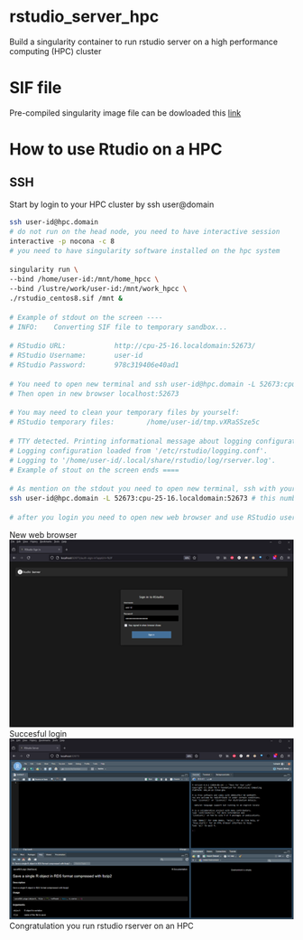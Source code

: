 # rstudio_server_hpc
Build a singularity container to run rstudio server on a high performance computing (HPC) cluster

# SIF file
Pre-compiled singularity image file can be dowloaded this [link](https://drive.google.com/file/d/15rOVh1zCuR8RmM1Rra1BLvKdqK6Civ2S/view?usp=sharing)

# How to use Rtudio on a HPC
## SSH
Start by login to your HPC cluster by ssh user@domain

```bash
ssh user-id@hpc.domain
# do not run on the head node, you need to have interactive session
interactive -p nocona -c 8
# you need to have singularity software installed on the hpc system

singularity run \
--bind /home/user-id:/mnt/home_hpcc \
--bind /lustre/work/user-id:/mnt/work_hpcc \
./rstudio_centos8.sif /mnt &

# Example of stdout on the screen ----
# INFO:    Converting SIF file to temporary sandbox...

# RStudio URL:            http://cpu-25-16.localdomain:52673/
# RStudio Username:       user-id
# RStudio Password:       978c319406e40ad1

# You need to open new terminal and ssh user-id@hpc.domain -L 52673:cpu-25-16.localdomain:52673
# Then open in new browser localhost:52673

# You may need to clean your temporary files by yourself:
# RStudio temporary files:        /home/user-id/tmp.vXRaSSze5c

# TTY detected. Printing informational message about logging configuration.
# Logging configuration loaded from '/etc/rstudio/logging.conf'.
# Logging to '/home/user-id/.local/share/rstudio/log/rserver.log'.
# Example of stout on the screen ends ====

# As mention on the stdout you need to open new terminal, ssh with your user id and password
ssh user-id@hpc.domain -L 52673:cpu-25-16.localdomain:52673 # this number will randomly generated according to your node and session

# after you login you need to open new web browser and use RStudio username and password from stdout

```

New web browser
![](docs/web_browser.png)
Succesful login
![](docs/rstudio.png)
Congratulation you run rstudio rserver on an HPC
